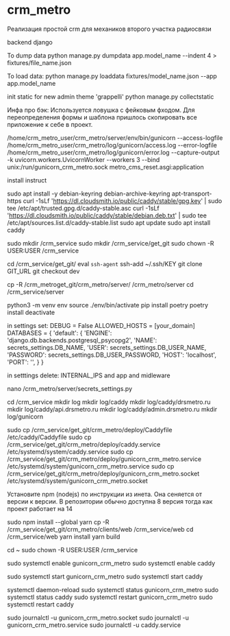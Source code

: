 # crm_metro

Реализация простой crm для механиков второго участка радиосвязи

backend django

To dump data
python manage.py dumpdata app.model_name --indent 4 > fixtures/file_name.json

To load data:
python manage.py loaddata fixtures/model_name.json --app app.model_name

init static for new admin theme 'grappelli'
python manage.py collectstatic

Инфа про бэк:
Используется ловушка с фейковым фходом. Для переопределения формы и шаблона пришлось скопировать все приложение к себе в проект.

/home/crm_metro_user/crm_metro/server/env/bin/gunicorn --access-logfile /home/crm_metro_user/crm_metro/log/gunicorn/access.log --error-logfile /home/crm_metro_user/crm_metro/log/gunicorn/error.log --capture-output -k uvicorn.workers.UvicornWorker --workers 3 --bind unix:/run/gunicorn_crm_metro.sock metro_cms_reset.asgi:application

install instruct

sudo apt install -y debian-keyring debian-archive-keyring apt-transport-https
curl -1sLf 'https://dl.cloudsmith.io/public/caddy/stable/gpg.key' | sudo tee /etc/apt/trusted.gpg.d/caddy-stable.asc
curl -1sLf 'https://dl.cloudsmith.io/public/caddy/stable/debian.deb.txt' | sudo tee /etc/apt/sources.list.d/caddy-stable.list
sudo apt update
sudo apt install caddy

sudo mkdir /crm_service
sudo mkdir /crm_service/get_git
sudo chown -R USER:USER /crm_service

cd /crm_service/get_git/
eval `ssh-agent`
ssh-add ~/.ssh/KEY
git clone GIT_URL
git checkout dev

cp -R /crm_metroget_git/crm_metro/server/ /crm_metro/server
cd /crm_service/server

python3 -m venv env
source ./env/bin/activate
pip install poetry
poetry install
deactivate

in settings set:
DEBUG = False
ALLOWED_HOSTS = [your_domain]
DATABASES = {
'default': {
'ENGINE': 'django.db.backends.postgresql_psycopg2',
'NAME': secrets_settings.DB_NAME,
'USER': secrets_settings.DB_USER_NAME,
'PASSWORD': secrets_settings.DB_USER_PASSWORD,
'HOST': 'localhost',
'PORT': '',
}
}

in setttings delete:
INTERNAL_IPS
and app and midleware

nano /crm_metro/server/secrets_settings.py

cd /crm_service
mkdir log
mkdir log/caddy
mkdir log/caddy/drsmetro.ru
mkdir log/caddy/api.drsmetro.ru
mkdir log/caddy/admin.drsmetro.ru
mkdir log/gunicorn

sudo cp /crm_service/get_git/crm_metro/deploy/Caddyfile /etc/caddy/Caddyfile
sudo cp /crm_service/get_git/crm_metro/deploy/caddy.service /etc/systemd/system/caddy.service
sudo cp /crm_service/get_git/crm_metro/deploy/gunicorn_crm_metro.service /etc/systemd/system/gunicorn_crm_metro.service
sudo cp /crm_service/get_git/crm_metro/deploy/gunicorn_crm_metro.socket /etc/systemd/system/gunicorn_crm_metro.socket

Установите npm (nodejs) по инструкции из инета. Она сеняется от версии к версии. В репозитории обычно доступна 8 версия тогда как проект работает на 14

sudo npm install --global yarn
cp -R /crm_service/get_git/crm_metro/clients/web /crm_service/web
cd /crm_service/web
yarn install
yarn build

cd ~
sudo chown -R USER:USER /crm_service

sudo systemctl enable gunicorn_crm_metro
sudo systemctl enable caddy

sudo systemctl start gunicorn_crm_metro
sudo systemctl start caddy

systemctl daemon-reload
sudo systemctl status gunicorn_crm_metro
sudo systemctl status caddy
sudo systemctl restart gunicorn_crm_metro
sudo systemctl restart caddy

sudo journalctl -u gunicorn_crm_metro.socket
sudo journalctl -u gunicorn_crm_metro.service
sudo journalctl -u caddy.service
